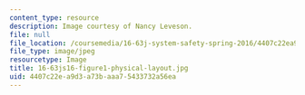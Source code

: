 ```yaml
---
content_type: resource
description: Image courtesy of Nancy Leveson.
file: null
file_location: /coursemedia/16-63j-system-safety-spring-2016/4407c22ea9d3a73baaa75433732a56ea_16-63js16-figure1-physical-layout.jpg
file_type: image/jpeg
resourcetype: Image
title: 16-63js16-figure1-physical-layout.jpg
uid: 4407c22e-a9d3-a73b-aaa7-5433732a56ea
---
```

